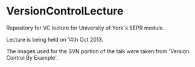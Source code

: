 VersionControlLecture
=====================

Repository for VC lecture for University of York's SEPR module.

Lecture is being held on 14th Oct 2013.

The images used for the SVN portion of the talk were taken from 'Version Control
By Example'.
